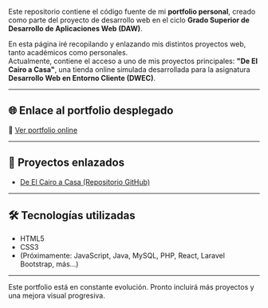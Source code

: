 Este repositorio contiene el código fuente de mi **portfolio personal**, creado como parte del proyecto de desarrollo web en el ciclo **Grado Superior de Desarrollo de Aplicaciones Web (DAW)**.

En esta página iré recopilando y enlazando mis distintos proyectos web, tanto académicos como personales.  
Actualmente, contiene el acceso a uno de mis proyectos principales: **"De El Cairo a Casa"**, una tienda online simulada desarrollada para la asignatura **Desarrollo Web en Entorno Cliente (DWEC)**.

---

## 🌐 Enlace al portfolio desplegado

🔗 [Ver portfolio online](https://TUDIRECCION.vercel.app)  

---

## 📌 Proyectos enlazados

- [De El Cairo a Casa (Repositorio GitHub)](https://github.com/TU_USUARIO/de-el-cairo-a-casa)

---

## 🛠️ Tecnologías utilizadas

- HTML5
- CSS3
- (Próximamente: JavaScript, Java, MySQL, PHP, React, Laravel Bootstrap, más...)

---

Este portfolio está en constante evolución. Pronto incluirá más proyectos y una mejora visual progresiva.
